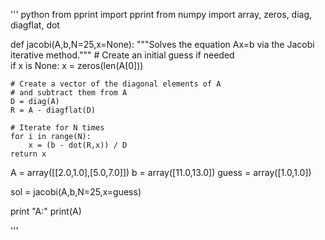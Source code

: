 ''' python
from pprint import pprint
from numpy import array, zeros, diag, diagflat, dot

def jacobi(A,b,N=25,x=None):
    """Solves the equation Ax=b via the Jacobi iterative method."""
    # Create an initial guess if needed                                                                                                                                                            
    if x is None:
        x = zeros(len(A[0]))

    # Create a vector of the diagonal elements of A                                                                                                                                                
    # and subtract them from A                                                                                                                                                                     
    D = diag(A)
    R = A - diagflat(D)

    # Iterate for N times                                                                                                                                                                          
    for i in range(N):
        x = (b - dot(R,x)) / D
    return x

A = array([[2.0,1.0],[5.0,7.0]])
b = array([11.0,13.0])
guess = array([1.0,1.0])

sol = jacobi(A,b,N=25,x=guess)

print "A:"
print(A)

'''
